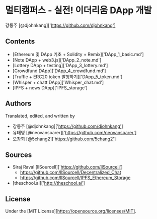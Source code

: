 # 멀티캠퍼스 - 실전! 이더리움 DApp 개발
강동주 [@djohnkang]['https://github.com/djohnkang']

## Contents
- [Ethereum 및 DApp 기초 + Solidity + Remix]['DApp_1_basic.md']
- [Note DApp + web3.js]['DApp_2_note.md']
- [Lottery DApp + testing]['DApp_3_lottery.md']
- [Crowdfund DApp]['DApp_4_crowdfund.md']
- [Truffle + ERC20 token 발행하기]['DApp_5_token.md']
- [Whisper + chatt DApp]['Whisper_chat.md']
- [IPFS + news DApp]['IPFS_storage']

## Authors
Translated, edited, and written by
- 강동주 [@djohnkang]['https://github.com/djohnkang']
- 유태영 [@neovansoarer]['https://github.com/neovansoarer']
- 오창희 [@5chang2]['https://github.com/5chang2']

## Sources
- Siraj Raval [llSourcell]['https://github.com/llSourcell']
  - https://github.com/llSourcell/Decentralized_Chat
  - https://github.com/llSourcell/IPFS_Ethereum_Storage
- [theschool.ai]['http://theschool.ai']

## License
Under the [MIT License][https://opensource.org/licenses/MIT].

